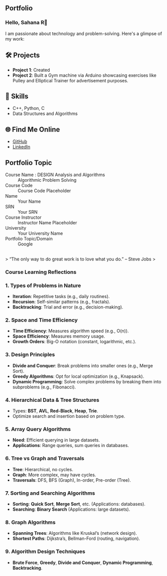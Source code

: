 ## Portfolio

### Hello, Sahana R👋

I am passionate about technology and problem-solving. Here's a glimpse of my work:

## 🛠️ Projects
- **Project 1**: Created 
- **Project 2**: Built a Gym machine via Arduino showcasing exercises like Pulley and Elliptical Trainer for advertisement purposes.

## 🚀 Skills
- C++, Python, C
- Data Structures and Algorithms

## 🌐 Find Me Online
- [GitHub](https://github.com/your-github-username)
- [LinkedIn](https://linkedin.com/in/your-linkedin-profile)

## Portfolio Topic

<dl>
<dt>Course Name : DESIGN Analysis and Algorithms</dt>
<dd>Algorithmic Problem Solving</dd>
<dt>Course Code</dt>
<dd>Course Code Placeholder</dd>
<dt>Name</dt>
<dd>Your Name</dd>
<dt>SRN</dt>
<dd>Your SRN</dd>
<dt>Course Instructor</dt>
<dd>Instructor Name Placeholder</dd>
<dt>University</dt>
<dd>Your University Name</dd>
<dt>Portfolio Topic/Domain</dt>
<dd>Google</dd>
</dl>

<br> 
> “The only way to do great work is to love what you do.” – Steve Jobs
>

### Course Learning Reflections

### 1. **Types of Problems in Nature**
   - **Iteration**: Repetitive tasks (e.g., daily routines).
   - **Recursion**: Self-similar patterns (e.g., fractals).
   - **Backtracking**: Trial and error (e.g., decision-making).

### 2. **Space and Time Efficiency**
   - **Time Efficiency**: Measures algorithm speed (e.g., O(n)).
   - **Space Efficiency**: Measures memory usage.
   - **Growth Orders**: Big-O notation (constant, logarithmic, etc.).

### 3. **Design Principles**
   - **Divide and Conquer**: Break problems into smaller ones (e.g., Merge Sort).
   - **Greedy Algorithms**: Opt for local optimization (e.g., Knapsack).
   - **Dynamic Programming**: Solve complex problems by breaking them into subproblems (e.g., Fibonacci).

### 4. **Hierarchical Data & Tree Structures**
   - Types: **BST**, **AVL**, **Red-Black**, **Heap**, **Trie**.
   - Optimize search and insertion based on problem type.

### 5. **Array Query Algorithms**
   - **Need**: Efficient querying in large datasets.
   - **Applications**: Range queries, sum queries in databases.

### 6. **Tree vs Graph and Traversals**
   - **Tree**: Hierarchical, no cycles.
   - **Graph**: More complex, may have cycles.
   - **Traversals**: DFS, BFS (Graph), In-order, Pre-order (Tree).

### 7. **Sorting and Searching Algorithms**
   - **Sorting**: **Quick Sort**, **Merge Sort**, etc. (Applications: databases).
   - **Searching**: **Binary Search** (Applications: large datasets).

### 8. **Graph Algorithms**
   - **Spanning Trees**: Algorithms like Kruskal’s (network design).
   - **Shortest Paths**: Dijkstra’s, Bellman-Ford (routing, navigation).

### 9. **Algorithm Design Techniques**
   - **Brute Force**, **Greedy**, **Divide and Conquer**, **Dynamic Programming**, **Backtracking**.


